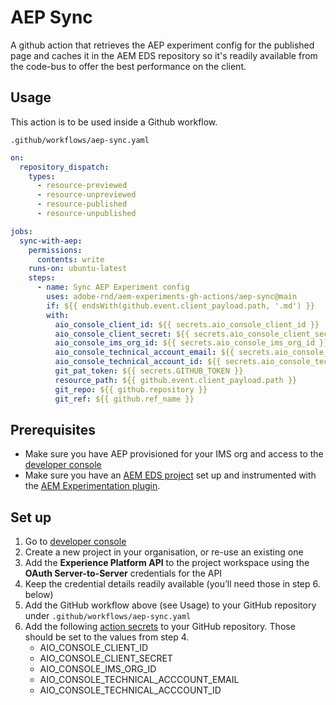 # AEP Sync

A github action that retrieves the AEP experiment config for the published page and caches it in the AEM EDS repository so it's readily available from the code-bus to offer the best performance on the client.

## Usage
This action is to be used inside a Github workflow.

`.github/workflows/aep-sync.yaml`
```yaml
on: 
  repository_dispatch:
    types:
      - resource-previewed
      - resource-unpreviewed
      - resource-published
      - resource-unpublished

jobs:
  sync-with-aep:
    permissions:
      contents: write
    runs-on: ubuntu-latest
    steps:
      - name: Sync AEP Experiment config
        uses: adobe-rnd/aem-experiments-gh-actions/aep-sync@main
        if: ${{ endsWith(github.event.client_payload.path, '.md') }}
        with:
          aio_console_client_id: ${{ secrets.aio_console_client_id }}
          aio_console_client_secret: ${{ secrets.aio_console_client_secret }}
          aio_console_ims_org_id: ${{ secrets.aio_console_ims_org_id }}
          aio_console_technical_account_email: ${{ secrets.aio_console_technical_acccount_email }}
          aio_console_technical_account_id: ${{ secrets.aio_console_technical_acccount_id }}
          git_pat_token: ${{ secrets.GITHUB_TOKEN }}
          resource_path: ${{ github.event.client_payload.path }}
          git_repo: ${{ github.repository }}
          git_ref: ${{ github.ref_name }}
```

## Prerequisites

- Make sure you have AEP provisioned for your IMS org and access to the [developer console](https://developer.adobe.com/console/)
- Make sure you have an [AEM EDS project](https://www.aem.live/docs/) set up and instrumented with the [AEM Experimentation plugin](https://github.com/adobe/aem-experimentation).

## Set up

1. Go to [developer console](https://developer.adobe.com/console/)
2. Create a new project in your organisation, or re-use an existing one
3. Add the **Experience Platform API** to the project workspace using the **OAuth Server-to-Server** credentials for the API
4. Keep the credential details readily available (you’ll need those in step 6. below)
5. Add the GitHub workflow above (see Usage) to your GitHub repository under `.github/workflows/aep-sync.yaml`
6. Add the following [action secrets](https://github.com/ramboz/aem-experience-decisioning-demo/settings/secrets/actions) to your GitHub repository. Those should be set to the values from step 4.
    - AIO_CONSOLE_CLIENT_ID
    - AIO_CONSOLE_CLIENT_SECRET
    - AIO_CONSOLE_IMS_ORG_ID
    - AIO_CONSOLE_TECHNICAL_ACCCOUNT_EMAIL
    - AIO_CONSOLE_TECHNICAL_ACCCOUNT_ID